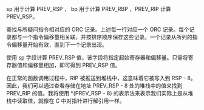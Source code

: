 sp 用于计算 PREV_RSP ， bp 用于计算 PREV_RBP ，PREV_RIP 计算 PREV_RSP。

查找与所疑问指令相对应的 ORC 记录。上述每一行对应一个 ORC 记录。每个记录都与一个指令偏移量相关联，并按排序顺序保存这些记录。一个记录从所列的指令偏移量开始有效，直到下一个记录出现。

使用 sp 字段计算 PREV_RSP 值，该字段将指定起始寄存器和偏移量。只需将寄存器值和偏移量相加，即可得到 PREV_RSP 值。

在正常的函数调用过程中，RIP 被推送到堆栈中，这意味着它被写入到 RSP - 8。因此，我们可以通过查看存储在地址 PREV_RSP - 8 处的堆栈中的值来找到 PREV_RIP 的值。我将使用 *(PREV_RSP - 8) 的表示法来表示我们实际上是从堆栈中读取值，就像在 C 中对指针进行解引用一样。
